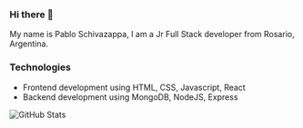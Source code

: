 ### Hi there 👋

My name is Pablo Schivazappa, I am a Jr Full Stack developer from Rosario, Argentina.


### Technologies

- Frontend development using HTML, CSS, Javascript, React
- Backend development using MongoDB, NodeJS, Express


![GitHub Stats](https://github-readme-stats.vercel.app/api?username=pabloschivazappa&theme=midnight-purple)

<!--
**pabloschivazappa/pabloschivazappa** is a ✨ _special_ ✨ repository because its `README.md` (this file) appears on your GitHub profile.

Here are some ideas to get you started:

- 🔭 I’m currently working on ...
- 🌱 I’m currently learning ...
- 👯 I’m looking to collaborate on ...
- 🤔 I’m looking for help with ...
- 💬 Ask me about ...
- 📫 How to reach me: ...
- 😄 Pronouns: ...
- ⚡ Fun fact: ...
-->
